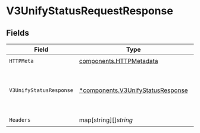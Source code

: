 # V3UnifyStatusRequestResponse


## Fields

| Field                                                                                 | Type                                                                                  | Required                                                                              | Description                                                                           | Example                                                                               |
| ------------------------------------------------------------------------------------- | ------------------------------------------------------------------------------------- | ------------------------------------------------------------------------------------- | ------------------------------------------------------------------------------------- | ------------------------------------------------------------------------------------- |
| `HTTPMeta`                                                                            | [components.HTTPMetadata](../../models/components/httpmetadata.md)                    | :heavy_check_mark:                                                                    | N/A                                                                                   |                                                                                       |
| `V3UnifyStatusResponse`                                                               | [*components.V3UnifyStatusResponse](../../models/components/v3unifystatusresponse.md) | :heavy_minus_sign:                                                                    | Successful Request.                                                                   | {<br/>"phoneNumber": "2001004011",<br/>"success": "success"<br/>}                     |
| `Headers`                                                                             | map[string][]*string*                                                                 | :heavy_check_mark:                                                                    | N/A                                                                                   |                                                                                       |